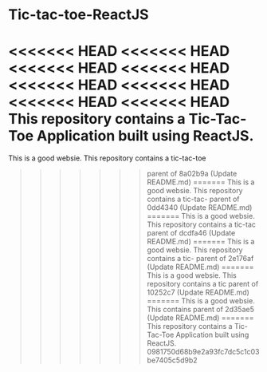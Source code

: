 # Tic-tac-toe-ReactJS
<<<<<<< HEAD
<<<<<<< HEAD
<<<<<<< HEAD
<<<<<<< HEAD
<<<<<<< HEAD
<<<<<<< HEAD
<<<<<<< HEAD
<<<<<<< HEAD
This repository contains a Tic-Tac-Toe Application built using ReactJS.
=======
This is a good websie. This repository contains a tic-tac-toe
>>>>>>> parent of 8a02b9a (Update README.md)
=======
This is a good websie. This repository contains a tic-tac-
>>>>>>> parent of 0dd4340 (Update README.md)
=======
This is a good websie. This repository contains a tic-tac
>>>>>>> parent of dcdfa46 (Update README.md)
=======
This is a good websie. This repository contains a tic-
>>>>>>> parent of 2e176af (Update README.md)
=======
This is a good websie. This repository contains a tic
>>>>>>> parent of 10252c7 (Update README.md)
=======
This is a good websie. This contains
>>>>>>> parent of 2d35ae5 (Update README.md)
=======
This repository contains a Tic-Tac-Toe Application built using ReactJS.
>>>>>>> 0981750d68b9e2a93fc7dc5c1c03be7405c5d9b2


